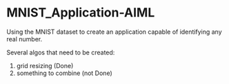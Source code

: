 # MNIST_Application-AIML
Using the MNIST dataset to create an application capable of identifying any real number.

Several algos that need to be created:
1) grid resizing (Done)
2) something to combine (not Done)